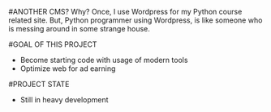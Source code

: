#ANOTHER CMS? Why?
Once, I use Wordpress for my Python course related site. But, Python programmer using Wordpress, is like someone who is messing around in  some strange house.


#GOAL OF THIS PROJECT
- Become starting code with usage of modern tools
- Optimize web for ad earning

#PROJECT STATE
- Still in heavy development